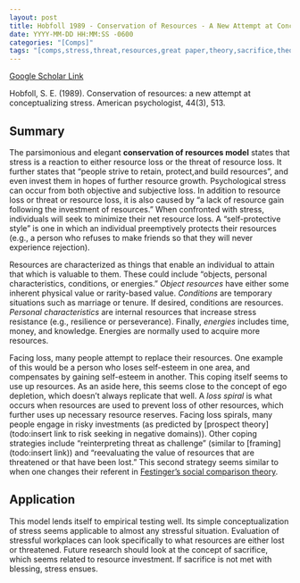 ```yaml
---
layout: post
title: Hobfoll 1989 - Conservation of Resources - A New Attempt at Conceptualizing Stress
date: YYYY-MM-DD HH:MM:SS -0600
categories: "[Comps]"
tags: "[comps,stress,threat,resources,great paper,theory,sacrifice,theory]"
---
```


[Google Scholar Link](https://scholar.google.com/scholar?hl=en&as_sdt=0%2C45&q=Conservation+of+resources%3A+a+new+attempt+at+conceptualizing+stress.&btnG=)

Hobfoll, S. E. (1989). Conservation of resources: a new attempt at conceptualizing stress. American psychologist, 44(3), 513.

## Summary
The parsimonious and elegant **conservation of resources model** states that stress is a reaction to either resource loss or the threat of resource loss.  It further states that “people strive to retain, protect,and build resources”, and even invest them in hopes of further resource growth.  Psychological stress can occur from both objective and subjective loss.  In addition to resource loss or threat or resource loss, it is also caused by “a lack of resource gain following the investment of resources.”  When confronted with stress, individuals will seek to minimize their net resource loss.  A “self-protective style” is one in which an individual  preemptively protects their resources (e.g., a person who refuses to make friends so that they will never experience rejection).

 Resources are characterized as things that enable an individual to attain that which is valuable to them.  These could include “objects, personal characteristics, conditions, or energies.”  _Object resources_ have either some inherent physical value or rarity-based value.  _Conditions_ are temporary situations such as marriage or tenure.  If desired, conditions are resources.  _Personal characteristics_ are internal resources that increase stress resistance (e.g., resilience or perseverance).  Finally, _energies_ includes time, money, and knowledge.  Energies are normally used to acquire more resources.

Facing loss, many people attempt to replace their resources.  One example of this would be a person who loses self-esteem in one area, and compensates by gaining self-esteem in another.  This coping itself seems to use up resources.  As an aside here, this seems close to the concept of ego depletion, which doesn’t always replicate that well.  A _loss spiral_ is what occurs when resources are used to prevent loss of other resources, which further uses up necessary resource reserves.  Facing loss spirals, many people engage in risky investments (as predicted by [prospect theory](todo:insert link to risk seeking in negative domains)).  Other coping strategies include “reinterpreting threat as challenge” (similar to [framing](todo:insert link)) and “reevaluating the value of resources that are threatened or that have been lost.”  This second strategy seems similar to when one changes their referent in [Festinger’s social comparison theory](todo:link).

## Application
This model lends itself to empirical testing well.  Its simple conceptualization of stress seems applicable to almost any stressful situation.  Evaluation of stressful workplaces can look specifically to what resources are either lost or threatened.  Future research should look at the concept of sacrifice, which seems related to resource investment.  If sacrifice is not met with blessing, stress ensues.
